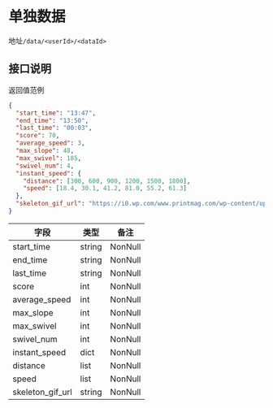 # 单独数据

地址`/data/<userId>/<dataId>`

## 接口说明

返回值范例

```json
{
  "start_time": "13:47",
  "end_time": "13:50",
  "last_time": "00:03",
  "score": 70,
  "average_speed": 3,
  "max_slope": 48,
  "max_swivel": 185,
  "swivel_num": 4,
  "instant_speed": {
    "distance": [300, 600, 900, 1200, 1500, 1800],
    "speed": [18.4, 30.1, 41.2, 81.0, 55.2, 61.3]
  },
  "skeleton_gif_url": "https://i0.wp.com/www.printmag.com/wp-content/uploads/2021/02/4cbe8d_f1ed2800a49649848102c68fc5a66e53mv2.gif?fit=476%2C280&ssl=1"
}
```

| **字段**           | **类型**    | **备注**  |
|------------------|-----------|---------|
| start_time       | string    | NonNull |
| end_time         | string    | NonNull |
| last_time        | string    | NonNull |
| score            | int       | NonNull |
| average_speed    | int       | NonNull |
| max_slope        | int       | NonNull |
| max_swivel       | int       | NonNull |
| swivel_num       | int       | NonNull |
| instant_speed    | dict      | NonNull |
| distance         | list<int> | NonNull |
| speed            | list<int> | NonNull |
| skeleton_gif_url | string    | NonNull |